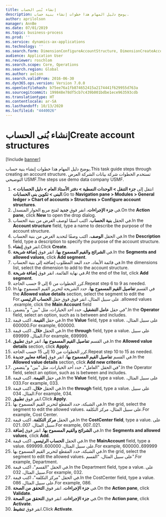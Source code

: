 ```yaml
---
title: إنشاء بُنى الحساب‬
description: يوضح دليل المهام هذا خطوات إنشاء بنية حساب.
author: aprilolson
manager: AnnBe
ms.date: 07/01/2019
ms.topic: business-process
ms.prod: ''
ms.service: dynamics-ax-applications
ms.technology: ''
ms.search.form: DimensionConfigureAccountStructure, DimensionCreateAccountStructure, DimensionHierarchyAddLevel, DimensionHierarchyConstraintActivate
audience: Application User
ms.reviewer: roschlom
ms.search.scope: Core, Operations
ms.search.region: Global
ms.author: aolson
ms.search.validFrom: 2016-06-30
ms.dyn365.ops.version: Version 7.0.0
ms.openlocfilehash: b75ee76a1fb874652415a2174441f629955d763a
ms.sourcegitcommit: 199848e78df5cb7c439b001bdbe1ece963593cdb
ms.translationtype: HT
ms.contentlocale: ar-SA
ms.lasthandoff: 10/13/2020
ms.locfileid: "4440026"
---
```

# <a name="create-account-structures"></a><span data-ttu-id="2d796-103">إنشاء بُنى الحساب‬</span><span class="sxs-lookup"><span data-stu-id="2d796-103">Create account structures</span></span>

[!include [banner](../../includes/banner.md)]

<span data-ttu-id="2d796-104">يوضح دليل المهام هذا خطوات إنشاء بنية حساب.</span><span class="sxs-lookup"><span data-stu-id="2d796-104">This task guide steps through creating an account structure.</span></span> <span data-ttu-id="2d796-105">تستخدم الخطوات شركة بيانات الشركة العرض التوضيحي USMF.</span><span class="sxs-lookup"><span data-stu-id="2d796-105">The steps use demo data company USMF.</span></span>

1. <span data-ttu-id="2d796-106">انتقل إلى **جزء التنقل > الوحدات النمطية > دفتر الأستاذ العام > دليل الحسابات > البنى > تكوين بنى الحسابات‬**.</span><span class="sxs-lookup"><span data-stu-id="2d796-106">Go to **Navigation pane > Modules > General ledger > Chart of accounts > Structures > Configure account structures**.</span></span>
2. <span data-ttu-id="2d796-107">في **جزء الإجراءات**، انقر فوق **جديد** لفتح مربع الحوار المنسدل.</span><span class="sxs-lookup"><span data-stu-id="2d796-107">On the **Action pane**, click **New** to open the drop dialog.</span></span>
3. <span data-ttu-id="2d796-108">في الحقل **بنية الحساب**، اكتب اسمًا لوصف الغرض من بنية الحساب.</span><span class="sxs-lookup"><span data-stu-id="2d796-108">In the **Account structure** field, type a name to describe the purpose of the account structure.</span></span>
4. <span data-ttu-id="2d796-109">في الحقل **الوصف**، اكتب وصفًا لتحديد الغرض من بنية الحساب.</span><span class="sxs-lookup"><span data-stu-id="2d796-109">In the **Description** field, type a description to specify the purpose of the account structure.</span></span>
5. <span data-ttu-id="2d796-110">انقر فوق **إنشاء**.</span><span class="sxs-lookup"><span data-stu-id="2d796-110">Click **Create**.</span></span>
6. <span data-ttu-id="2d796-111">في **الشرائح والقيم المسموح بها‬**، انقر فوق **إضافة شريحة‬**.</span><span class="sxs-lookup"><span data-stu-id="2d796-111">In the **Segments and allowed values**, click **Add segment**.</span></span>
7. <span data-ttu-id="2d796-112">في قائمة الأبعاد، حدد البعد المطلوب إضافته إلى بنية الحساب.</span><span class="sxs-lookup"><span data-stu-id="2d796-112">In the dimensions list, select the dimension to add to the account structure.</span></span>
8. <span data-ttu-id="2d796-113">في نهاية القائمة، انقر فوق **إضافة شريحة**.</span><span class="sxs-lookup"><span data-stu-id="2d796-113">At the end of the list, click **Add segment**.</span></span>
9. <span data-ttu-id="2d796-114">كرر الخطوات من 6 إلى 9 حسب الحاجة.</span><span class="sxs-lookup"><span data-stu-id="2d796-114">Repeat step 6 to 9 as needed.</span></span>
10. <span data-ttu-id="2d796-115">في القسم **تفاصيل القيم المسموح بها‬‏‫**، حدد الشريحة لتحرير القيم المسموح بها.</span><span class="sxs-lookup"><span data-stu-id="2d796-115">In the **Allowed value details** section, select the segment to edit the allowed values.</span></span>
    <span data-ttu-id="2d796-116">على سبيل المثال، انقر فوق فوق حقل **الحساب الرئيسي**.</span><span class="sxs-lookup"><span data-stu-id="2d796-116">For example, click the **Main Account** field.</span></span>  
11. <span data-ttu-id="2d796-117">في حقل **عامل التشغيل**، حدد أحد الخيارات، مثل "بين" و"يتضمن".</span><span class="sxs-lookup"><span data-stu-id="2d796-117">In the **Operator** field, select an option, such as is between and includes.</span></span>
12. <span data-ttu-id="2d796-118">في حقل **القيمة**، اكتب قيمة.</span><span class="sxs-lookup"><span data-stu-id="2d796-118">In the **Value** field, type a value.</span></span> <span data-ttu-id="2d796-119">على سبيل المثال، 600000.</span><span class="sxs-lookup"><span data-stu-id="2d796-119">For example, 600000.</span></span>  
13. <span data-ttu-id="2d796-120">في الحقل **خلال**، اكتب قيمة.</span><span class="sxs-lookup"><span data-stu-id="2d796-120">In the **through** field, type a value.</span></span> <span data-ttu-id="2d796-121">على سبيل المثال، 699999.</span><span class="sxs-lookup"><span data-stu-id="2d796-121">For example, 699999.</span></span>  
14. <span data-ttu-id="2d796-122">في القسم **تفاصيل القيم المسموح بها**، انقر فوق **تطبيق**.</span><span class="sxs-lookup"><span data-stu-id="2d796-122">In the **Allowed value details** section, click **Apply**.</span></span>
15. <span data-ttu-id="2d796-123">كرر الخطوات من 10 إلى 15 حسب الحاجة.</span><span class="sxs-lookup"><span data-stu-id="2d796-123">Repeat step 10 to 15 as needed.</span></span>  
16. <span data-ttu-id="2d796-124">في القسم **تفاصيل القيم المسموح بها**، انقر فوق **إضافة معايير جديدة**.</span><span class="sxs-lookup"><span data-stu-id="2d796-124">In the **Allowed value details** section, click **Add new criteria**.</span></span>
17. <span data-ttu-id="2d796-125">في الحقل "العامل"، حدد أحد الخيارات، مثل "بين" و"يتضمن".</span><span class="sxs-lookup"><span data-stu-id="2d796-125">In the Operator field, select an option, such as is between and includes.</span></span>
18. <span data-ttu-id="2d796-126">في حقل **القيمة**، اكتب قيمة.</span><span class="sxs-lookup"><span data-stu-id="2d796-126">In the **Value** field, type a value.</span></span> <span data-ttu-id="2d796-127">على سبيل المثال، 033.</span><span class="sxs-lookup"><span data-stu-id="2d796-127">For example, 033.</span></span>  
19. <span data-ttu-id="2d796-128">في الحقل **خلال**، اكتب قيمة.</span><span class="sxs-lookup"><span data-stu-id="2d796-128">In the **through** field, type a value.</span></span> <span data-ttu-id="2d796-129">على سبيل المثال، 034.</span><span class="sxs-lookup"><span data-stu-id="2d796-129">For example, 034.</span></span>  
20. <span data-ttu-id="2d796-130">انقر فوق **تطبيق**.</span><span class="sxs-lookup"><span data-stu-id="2d796-130">Click **Apply**.</span></span>
21. <span data-ttu-id="2d796-131">في الشبكة، حدد المقطع لتحرير القيم المسموح بها.</span><span class="sxs-lookup"><span data-stu-id="2d796-131">In the grid, select the segment to edit the allowed values.</span></span> <span data-ttu-id="2d796-132">على سبيل المثال، مركز التكلفة.</span><span class="sxs-lookup"><span data-stu-id="2d796-132">For example, Cost Center.</span></span>  
22. <span data-ttu-id="2d796-133">في الحقل **مركز التكلفة**، اكتب قيمة.</span><span class="sxs-lookup"><span data-stu-id="2d796-133">In the **CostCenter field**, type a value.</span></span> <span data-ttu-id="2d796-134">على سبيل المثال، 007..021.</span><span class="sxs-lookup"><span data-stu-id="2d796-134">For example, 007..021.</span></span>  
23. <span data-ttu-id="2d796-135">في **الشرائح والقيم المسموح بها‬**، انقر فوق **إضافة‬**.</span><span class="sxs-lookup"><span data-stu-id="2d796-135">In the **Segments and allowed values**, click **Add**.</span></span>
24. <span data-ttu-id="2d796-136">في الحقل **الحساب الرئيسي**، اكتب قيمة.</span><span class="sxs-lookup"><span data-stu-id="2d796-136">In the **MainAccount** field, type a value.</span></span> <span data-ttu-id="2d796-137">على سبيل المثال، 600000..699999.</span><span class="sxs-lookup"><span data-stu-id="2d796-137">For example, 600000..699999</span></span>  
25. <span data-ttu-id="2d796-138">في الشبكة، حدد المقطع لتحرير القيم المسموح بها.</span><span class="sxs-lookup"><span data-stu-id="2d796-138">In the grid, select the segment to edit the allowed values.</span></span> <span data-ttu-id="2d796-139">على سبيل المثال، "القسم".</span><span class="sxs-lookup"><span data-stu-id="2d796-139">For example, Department.</span></span>  
26. <span data-ttu-id="2d796-140">في الحقل "القسم"، اكتب قيمة.</span><span class="sxs-lookup"><span data-stu-id="2d796-140">In the Department field, type a value.</span></span> <span data-ttu-id="2d796-141">على سبيل المثال، 032.</span><span class="sxs-lookup"><span data-stu-id="2d796-141">For example, 032.</span></span>  
27. <span data-ttu-id="2d796-142">في الحقل "مركز التكلفة"، اكتب قيمة.</span><span class="sxs-lookup"><span data-stu-id="2d796-142">In the CostCenter field, type a value.</span></span> <span data-ttu-id="2d796-143">على سبيل المثال، 086.</span><span class="sxs-lookup"><span data-stu-id="2d796-143">For example, 086.</span></span>  
28. <span data-ttu-id="2d796-144">في **جزء الإجراءات**، انقر فوق **التحقق من الصحة**.</span><span class="sxs-lookup"><span data-stu-id="2d796-144">On the **Action pane**, click **Validate**.</span></span>
29. <span data-ttu-id="2d796-145">في **جزء الإجراءات**، انقر فوق **التحقق من الصحة**.</span><span class="sxs-lookup"><span data-stu-id="2d796-145">On the **Action pane**, click **Activate**.</span></span>
30. <span data-ttu-id="2d796-146">انقر فوق **تنشيط**.</span><span class="sxs-lookup"><span data-stu-id="2d796-146">Click **Activate**.</span></span>

